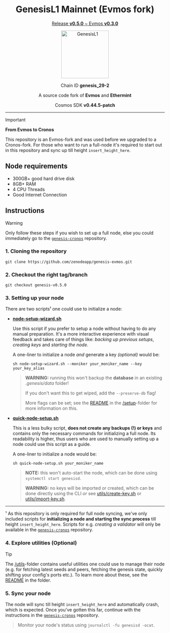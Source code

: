 <h1 align="center">
  GenesisL1 Mainnet (Evmos fork)
</h1>

<p align="center">
  <ins>Release <b>v0.5.0</b> ~ Evmos <b>v0.3.0</b></ins>
</p>

<p align="center">
  <img src="https://github.com/zenodeapp/genesisL1/assets/108588903/be368fa2-a154-48a6-b04b-8eb452b02033" alt="GenesisL1" width="150" height="150"/>
</p>

<p align="center">
  Chain ID <b>genesis_29-2</b>
</p>

<p align="center">
   A source code fork of <b>Evmos</b> and <b>Ethermint</b>
</p>

<p align="center">
  Cosmos SDK <b>v0.44.5-patch</b>
</p>

---

> [!IMPORTANT]
> **From Evmos to Cronos**
> 
> This repository is an Evmos-fork and was used before we upgraded to a Cronos-fork. For those who want to run a full-node it's required to start out in this repository and sync up till height `insert_height_here`.

## Node requirements

- 300GB+ good hard drive disk
- 8GB+ RAM
- 4 CPU Threads
- Good Internet Connection

## Instructions

> [!WARNING]
> Only follow these steps if you wish to set up a full node, else you could immediately go to the [`genesis-cronos`](https://github.com/zenodeapp/genesis-cronos) repository.

### 1. Cloning the repository

```
git clone https://github.com/zenodeapp/genesis-evmos.git
```

### 2. Checkout the right tag/branch

```
git checkout genesis-v0.5.0
```

### 3. Setting up your node

There are two scripts¹ one could use to initialize a node:

- [**node-setup-wizard.sh**](setup/node-setup-wizard.sh)

  Use this script if you prefer to setup a node without having to do any manual preparation. It's a more interactive experience with visual feedback and takes care of things like: _backing up previous setups_, _creating keys_ and _starting the node_.

  A one-liner to initialize a node _and_ generate a key _(optional)_ would be:
  ```
  sh node-setup-wizard.sh --moniker your_moniker_name --key your_key_alias
  ```
  > **WARNING:** running this won't backup the **database** in an existing _.genesis/data_ folder!
  >
  > If you don't want this to get wiped, add the `--preserve-db` flag!
  >
  > More flags can be set; see the [README](setup/README.md) in the [\/setup](setup/)-folder for more information on this.
  
- **[quick-node-setup.sh](setup/quick-node-setup.sh)**

   This is a less bulky script, **does not create any backups (!) or keys** and contains only the necessary commands for initializing a full node. Its readability is higher, thus users who are used to manually setting up a node could use this script as a guide.

  A one-liner to initialize a node would be:
  ```
  sh quick-node-setup.sh your_moniker_name
  ```

  > **NOTE:** this won't auto-start the node, which can be done using `systemctl start genesisd`.
  > 
  > **WARNING:** no keys will be imported or created, which can be done directly using the CLI _or_ see [utils/create-key.sh](/utils/create-key.sh) or [utils/import-key.sh](/utils/import-key.sh).

---

¹ As this repository is only required for full node syncing, we've only included scripts for **initializing a node and starting the sync process** till height `insert_height_here`. Scripts for e.g. _creating a validator_ will only be available in the [`genesis-cronos`](https://github.com/zenodeapp/genesis-cronos) repository.

### 4. Explore utilities (Optional)

> [!TIP]
> The [/utils](/utils)-folder contains useful utilities one could use to manage their node (e.g. for fetching latest seeds and peers, fetching the genesis state, quickly shifting your config's ports etc.). To learn more about these, see the [README](utils/README.md) in the folder.

### 5. Sync your node

The node will sync till height `insert_height_here` and automatically crash, which is expected. Once you've gotten this far, continue with the instructions in the [`genesis-cronos`](https://github.com/zenodeapp/genesis-cronos) repository.
> Monitor your node's status using `journalctl -fu genesisd -ocat`.
